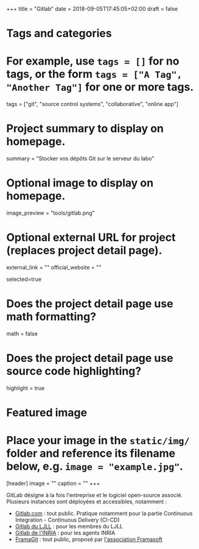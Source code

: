 +++
title = "Gitlab"
date = 2018-09-05T17:45:05+02:00
draft = false

# Tags and categories
# For example, use `tags = []` for no tags, or the form `tags = ["A Tag", "Another Tag"]` for one or more tags.
tags = ["git", "source control systems", "collaborative", "online app"]

# Project summary to display on homepage.
summary = "Stocker vos dépôts Git sur le serveur du labo"

# Optional image to display on homepage.
image_preview = "tools/gitlab.png"

# Optional external URL for project (replaces project detail page).
external_link = ""
official_website = ""

selected=true

# Does the project detail page use math formatting?
math = false

# Does the project detail page use source code highlighting?
highlight = true


# Featured image
# Place your image in the `static/img/` folder and reference its filename below, e.g. `image = "example.jpg"`.
[header]
image = ""
caption = ""
+++

GitLab désigne à la fois l'entreprise et le logiciel open-source associé. Plusieurs instances sont déployées et accessibles, notamment :

- [Gitlab.com](https://gitlab.com) : tout public. Pratique notamment pour la partie Continuous Integration - Continuous Delivery (CI-CD)
- [Gitlab du LJLL](https://gitlab.lpma.math.upmc.fr/) : pour les membres du LJLL
- [Gitlab de l'INRIA](https://gitlab.inria.fr/) : pour les agents INRIA
- [FramaGit](https://framagit.org/) : tout public, proposé par [l'association Framasoft](https://framasoft.org)
